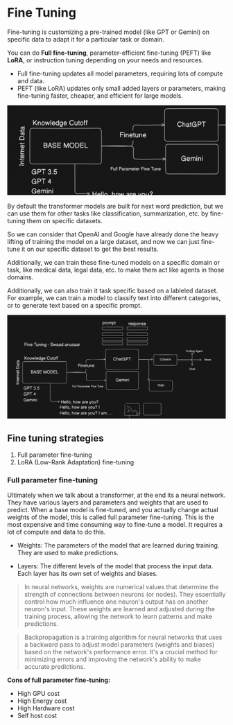 # Fine Tuning

Fine-tuning is customizing a pre-trained model (like GPT or Gemini) on specific data to adapt it for a particular task or domain.

You can do **Full fine-tuning**, parameter-efficient fine-tuning (PEFT) like **LoRA**, or instruction tuning depending on your needs and resources.

- Full fine-tuning updates all model parameters, requiring lots of compute and data.
- PEFT (like LoRA) updates only small added layers or parameters, making fine-tuning faster, cheaper, and efficient for large models.

![Diagram of Fine-tuning](./images/01-diagram.png)

By default the transformer models are built for next word prediction, but we can use them for other tasks like classification, summarization, etc. by fine-tuning them on specific datasets.

So we can consider that OpenAI and Google have already done the heavy lifting of training the model on a large dataset, and now we can just fine-tune it on our specific dataset to get the best results.

Additionally, we can train these fine-tuned models on a specific domain or task, like medical data, legal data, etc. to make them act like agents in those domains.

Additionally, we can also train it task specific based on a lableled dataset. For example, we can train a model to classify text into different categories, or to generate text based on a specific prompt.

![Diagram of Domain & Task Specific Training](./images/02-diagram.png)

## Fine tuning strategies

1. Full parameter fine-tuning
2. LoRA (Low-Rank Adaptation) fine-tuning

### Full parameter fine-tuning

Ultimately when we talk about a transformer, at the end its a neural network. They have various layers and parameters and weights that are used to predict. When a base model is fine-tuned, and you actually change actual weights of the model, this is called full parameter fine-tuning. This is the most expensive and time consuming way to fine-tune a model. It requires a lot of compute and data to do this.

- Weights: The parameters of the model that are learned during training. They are used to make predictions.

- Layers: The different levels of the model that process the input data. Each layer has its own set of weights and biases.

> In neural networks, weights are numerical values that determine the strength of connections between neurons (or nodes). They essentially control how much influence one neuron's output has on another neuron's input. These weights are learned and adjusted during the training process, allowing the network to learn patterns and make predictions.

> Backpropagation is a training algorithm for neural networks that uses a backward pass to adjust model parameters (weights and biases) based on the network's performance error. It's a crucial method for minimizing errors and improving the network's ability to make accurate predictions.

**Cons of full parameter fine-tuning:**

- High GPU cost
- High Energy cost
- High Hardware cost
- Self host cost
